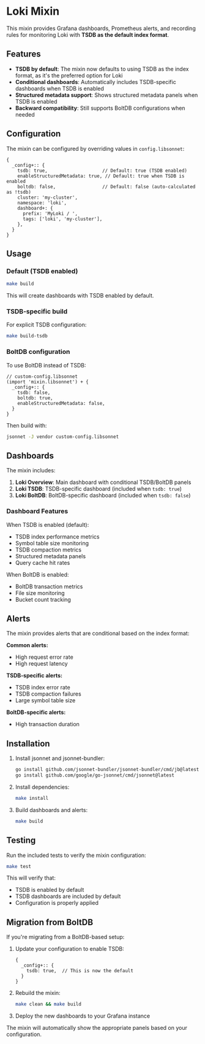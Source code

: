 # Loki Mixin

This mixin provides Grafana dashboards, Prometheus alerts, and recording rules for monitoring Loki with **TSDB as the default index format**.

## Features

- **TSDB by default**: The mixin now defaults to using TSDB as the index format, as it's the preferred option for Loki
- **Conditional dashboards**: Automatically includes TSDB-specific dashboards when TSDB is enabled
- **Structured metadata support**: Shows structured metadata panels when TSDB is enabled
- **Backward compatibility**: Still supports BoltDB configurations when needed

## Configuration

The mixin can be configured by overriding values in `config.libsonnet`:

```jsonnet
{
  _config+:: {
    tsdb: true,                    // Default: true (TSDB enabled)
    enableStructuredMetadata: true, // Default: true when TSDB is enabled
    boltdb: false,                 // Default: false (auto-calculated as !tsdb)
    cluster: 'my-cluster',
    namespace: 'loki',
    dashboard+: {
      prefix: 'MyLoki / ',
      tags: ['loki', 'my-cluster'],
    },
  }
}
```

## Usage

### Default (TSDB enabled)

```bash
make build
```

This will create dashboards with TSDB enabled by default.

### TSDB-specific build

For explicit TSDB configuration:

```bash
make build-tsdb
```

### BoltDB configuration

To use BoltDB instead of TSDB:

```jsonnet
// custom-config.libsonnet
(import 'mixin.libsonnet') + {
  _config+:: {
    tsdb: false,
    boltdb: true,
    enableStructuredMetadata: false,
  }
}
```

Then build with:
```bash
jsonnet -J vendor custom-config.libsonnet
```

## Dashboards

The mixin includes:

1. **Loki Overview**: Main dashboard with conditional TSDB/BoltDB panels
2. **Loki TSDB**: TSDB-specific dashboard (included when `tsdb: true`)
3. **Loki BoltDB**: BoltDB-specific dashboard (included when `tsdb: false`)

### Dashboard Features

When TSDB is enabled (default):
- TSDB index performance metrics
- Symbol table size monitoring
- TSDB compaction metrics
- Structured metadata panels
- Query cache hit rates

When BoltDB is enabled:
- BoltDB transaction metrics
- File size monitoring
- Bucket count tracking

## Alerts

The mixin provides alerts that are conditional based on the index format:

**Common alerts:**
- High request error rate
- High request latency

**TSDB-specific alerts:**
- TSDB index error rate
- TSDB compaction failures
- Large symbol table size

**BoltDB-specific alerts:**
- High transaction duration

## Installation

1. Install jsonnet and jsonnet-bundler:
   ```bash
   go install github.com/jsonnet-bundler/jsonnet-bundler/cmd/jb@latest
   go install github.com/google/go-jsonnet/cmd/jsonnet@latest
   ```

2. Install dependencies:
   ```bash
   make install
   ```

3. Build dashboards and alerts:
   ```bash
   make build
   ```

## Testing

Run the included tests to verify the mixin configuration:

```bash
make test
```

This will verify that:
- TSDB is enabled by default
- TSDB dashboards are included by default
- Configuration is properly applied

## Migration from BoltDB

If you're migrating from a BoltDB-based setup:

1. Update your configuration to enable TSDB:
   ```jsonnet
   {
     _config+:: {
       tsdb: true,  // This is now the default
     }
   }
   ```

2. Rebuild the mixin:
   ```bash
   make clean && make build
   ```

3. Deploy the new dashboards to your Grafana instance

The mixin will automatically show the appropriate panels based on your configuration.